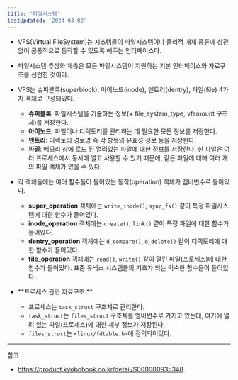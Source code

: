 ```yaml
---
title: '파일시스템'
lastUpdated: '2024-03-02'
---
```


- VFS(Virtual FileSystem)는 시스템콜이 파일시스템이나 물리적 매체 종류에 상관없이 공통적으로 동작할 수 있도록 해주는 인터페이스다.
- 파일시스템 추상화 계층은 모든 파일시스템이 지원하는 기본 인터페이스와 자료구조를 선언한 것이다.
- VFS는 슈퍼블록(superblock), 아이노드(inode), 덴트리(dentry), 파일(file) 4가지 객체로 구성돼있다. 
  - **슈퍼블록**: 파일시스템을 기술하는 정보(+ file_system_type, vfsmount 구조체)를 저장한다.
  - **아이노드**: 파일이나 디렉토리를 관리하는 데 필요한 모든 정보를 저장한다.
  - **덴트리**: 디렉토리 경로명 속 각 항목의 유효성 정보 등을 저장한다.
  - **파일**: 메모리 상에 로드 된 열려있는 파일에 대한 정보를 저장한다. 한 파일은 여러 프로세스에서 동시에 열고 사용할 수 있기 때문에, 같은 파일에 대해 여러 개의 파일 객체가 있을 수 있다.
  

- 각 객체들에는 여러 함수들이 들어있는 동작(operation) 객체가 멤버변수로 들어있다. 
  - **super_operation** 객체에는 `write_inode()`, `sync_fs()` 같이 특정 파일시스템에 대한 함수가 들어있다.
  - **inode_operation** 객체에는 `create()`, `link()` 같이 특정 파일에 대한 함수가 들어있다.
  - **dentry_operation** 객체에는 `d_compare()`, `d_delete()` 같이 디렉토리에 대한 함수가 들어있다.
  - **file_operation** 객체에는 `read()`, `write()` 같이 열린 파일(프로세스)에 대한 함수가 들어있다. 표준 유닉스 시스템콜의 기초가 되는 익숙한 함수들이 들어있다.


- **프로세스 관련 자료구조 **
  - 프로세스는 `task_struct` 구조체로 관리한다.
  - `task_struct`는 `files_struct` 구조체를 멤버변수로 가지고 있는데, 여기에 열려 있는 파일(프로세스)에 대한 세부 정보가 저장된다.
  - `files_struct`는 `<linux/fdtable.h>`에 정의되어있다.


---
참고
- https://product.kyobobook.co.kr/detail/S000000935348